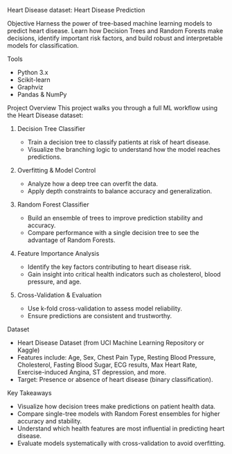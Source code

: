 Heart Disease dataset:
Heart Disease Prediction

Objective
Harness the power of tree-based machine learning models to predict heart disease. Learn how Decision Trees and Random Forests make decisions, identify important risk factors, and build robust and interpretable models for classification.

Tools
* Python 3.x
* Scikit-learn
* Graphviz
* Pandas & NumPy

Project Overview
This project walks you through a full ML workflow using the Heart Disease dataset:

1. Decision Tree Classifier
   * Train a decision tree to classify patients at risk of heart disease.
   * Visualize the branching logic to understand how the model reaches predictions.

2. Overfitting & Model Control
   * Analyze how a deep tree can overfit the data.
   * Apply depth constraints to balance accuracy and generalization.

3. Random Forest Classifier
   * Build an ensemble of trees to improve prediction stability and accuracy.
   * Compare performance with a single decision tree to see the advantage of Random Forests.

4. Feature Importance Analysis
   * Identify the key factors contributing to heart disease risk.
   * Gain insight into critical health indicators such as cholesterol, blood pressure, and age.

5. Cross-Validation & Evaluation
   * Use k-fold cross-validation to assess model reliability.
   * Ensure predictions are consistent and trustworthy.

Dataset
* Heart Disease Dataset (from UCI Machine Learning Repository or Kaggle)
* Features include: Age, Sex, Chest Pain Type, Resting Blood Pressure, Cholesterol, Fasting Blood Sugar, ECG results, Max Heart Rate, Exercise-induced Angina, ST depression, and more.
* Target: Presence or absence of heart disease (binary classification).

Key Takeaways
* Visualize how decision trees make predictions on patient health data.
* Compare single-tree models with Random Forest ensembles for higher accuracy and stability.
* Understand which health features are most influential in predicting heart disease.
* Evaluate models systematically with cross-validation to avoid overfitting.
